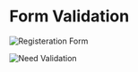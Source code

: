# Form Validation

![Registeration Form](https://user-images.githubusercontent.com/112838805/200743632-b5d4b639-e57b-4bfd-a501-ee73a47dc606.jpg)

![Need Validation](https://user-images.githubusercontent.com/112838805/200743621-ce8133a5-f239-45e9-8efb-bebd26b47833.jpg)


